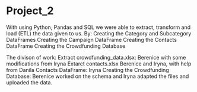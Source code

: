 # Project_2

With using Python, Pandas and SQL we were able to extract, transform and load (ETL) the data given to us.
By:
Creating the Category and Subcategory DataFrames
Creating the Campaign DataFrame
Creating the Contacts DataFrame
Creating the Crowdfunding Database

The divison of work:
Extract crowdfunding_data.xlsx: Berenice with some modifications from Iryna
Extarct contacts.xlsx Berenice and Iryna, with help from Danila
Contacts DataFrame: Iryna
Creating the Crowdfunding Database: Berenice worked on the schema and Iryna adapted the files and uploaded the data.



